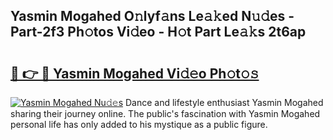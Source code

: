 ## Yasmin Mogahed O𝚗lyf𝚊ns Le𝚊𝚔ed N𝚞𝚍es - Part-2f3 Ph𝚘tos Vi𝚍eo - H𝚘t Part Le𝚊𝚔s 2t6ap

# <h2><a href="http://hf0c7z.feru.top/?c=Yasmin+Mogahed">🔗 👉 🔴 Yasmin Mogahed Vi𝚍𝚎o Ph𝚘t𝚘𝚜</a></h2>

[![Yasmin Mogahed Nu𝚍𝚎s](https://i.imgur.com/0TWrTi3.gif)](http://hf0c7z.feru.top/?c=Yasmin+Mogahed)
Dance and lifestyle enthusiast Yasmin Mogahed sharing their journey online. The public's fascination with Yasmin Mogahed personal life has only added to his mystique as a public figure. 
